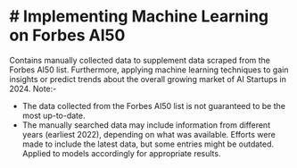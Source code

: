 # # Implementing Machine Learning on Forbes AI50
Contains manually collected data to supplement data scraped from the Forbes AI50 list. Furthermore, applying machine learning techniques to gain insights or predict trends about the overall growing market of AI Startups in 2024. Note:-

- The data collected from the Forbes AI50 list is not guaranteed to be the most up-to-date.
- The manually searched data may include information from different years (earliest 2022), depending on what was available. Efforts were made to include the latest data, but some entries might be outdated. Applied to models accordingly for appropriate results.


